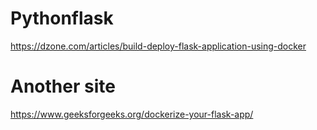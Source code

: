 # Pythonflask

https://dzone.com/articles/build-deploy-flask-application-using-docker

# Another site

https://www.geeksforgeeks.org/dockerize-your-flask-app/

#
